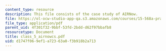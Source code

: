 ```yaml
---
content_type: resource
description: This file consists of the case study of AIRNow.
file: https://ol-ocw-studio-app-qa.s3.amazonaws.com/courses/15-568a-practical-information-technology-management-spring-2005/d1747f069ef1a72363a0f3b918b2a713_class_5_airnowcs.pdf
file_type: application/pdf
parent_uid: 4f301f32-9bbf-53fd-2bdd-d62f97bbafb8
resourcetype: Document
title: class_5_airnowcs.pdf
uid: d1747f06-9ef1-a723-63a0-f3b918b2a713
---
```

